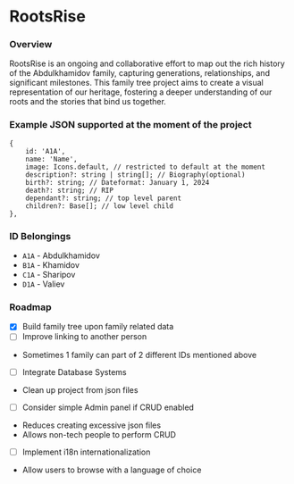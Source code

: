 # RootsRise

### Overview

RootsRise is an ongoing and collaborative effort to map out the rich history of the Abdulkhamidov family, capturing generations, relationships, and significant milestones. This family tree project aims to create a visual representation of our heritage, fostering a deeper understanding of our roots and the stories that bind us together.

### Example JSON supported at the moment of the project

```
{
	id: 'A1A',
	name: 'Name',
	image: Icons.default, // restricted to default at the moment
	description?: string | string[]; // Biography(optional)
	birth?: string; // Dateformat: January 1, 2024
	death?: string; // RIP
	dependant?: string; // top level parent
	children?: Base[]; // low level child
},
```
### ID Belongings

- `A1A` - Abdulkhamidov
- `B1A` - Khamidov
- `C1A` - Sharipov
- `D1A` - Valiev

### Roadmap
- [x] Build family tree upon family related data
- [ ] Improve linking to another person
* Sometimes 1 family can part of 2 different IDs mentioned above
- [ ] Integrate Database Systems
* Clean up project from json files
- [ ] Consider simple Admin panel if CRUD enabled
* Reduces creating excessive json files
* Allows non-tech people to perform CRUD
- [ ] Implement i18n internationalization
* Allow users to browse with a language of choice
